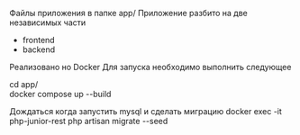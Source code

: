Файлы приложения в папке app/
Приложение разбито на две независимых части
- frontend
- backend

Реализовано но Docker
Для запуска необходимо выполнить следующее 

cd app/  
docker compose up --build 

Дождаться когда запустить mysql и сделать миграцию
docker exec -it php-junior-rest php artisan migrate --seed